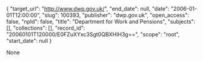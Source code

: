 {
  "target_url": "http://www.dwp.gov.uk/", 
  "end_date": null, 
  "date": "2006-01-01T12:00:00", 
  "slug": 100393, 
  "publisher": "dwp.gov.uk", 
  "open_access": false, 
  "npld": false, 
  "title": "Department for Work and Pensions", 
  "subjects": [], 
  "collections": [], 
  "record_id": "20060101T120000/E0FZuXYxc3Sgt0QBXHIH3g==", 
  "scope": "root", 
  "start_date": null
}

None